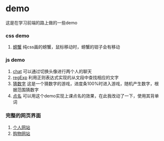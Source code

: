 # demo
这是在学习前端的路上做的一些demo

### css demo
1. [螃蟹](http://htmlpreview.github.io/?https://github.com/wsq5477/demo/blob/master/螃蟹/pangxie.html)
   纯css画的螃蟹，鼠标移动时，螃蟹的钳子会有移动

### js demo
1. [chat](http://htmlpreview.github.io/?https://github.com/wsq5477/demo/blob/master/chat/chat.html)
   可以通过切换头像进行两个人的聊天
2. [regExp](http://htmlpreview.github.io/?https://github.com/wsq5477/demo/blob/master/regExp/index.html)
   利用正则表达式实现的从文段中查找相应的文字
3. [猜数字](http://htmlpreview.github.io/?https://github.com/wsq5477/demo/blob/master/猜数字/index.html)
   这是一个猜数字的游戏，进度条100%时进入游戏，随机产生数字，根据范围猜数字
4. [点名](http://htmlpreview.github.io/?https://github.com/wsq5477/demo/blob/master/点名/dianming.html)
   可以用这个demo实现上课点名的效果，在此我改动了一下，使用其背单词

### 完整的网页界面
1. [个人网站](http://htmlpreview.github.io/?https://github.com/wsq5477/demo/blob/master/个人网站/index.html)
2. [购物网站](http://htmlpreview.github.io/?https://github.com/wsq5477/demo/blob/master/购物网站/index.html)
